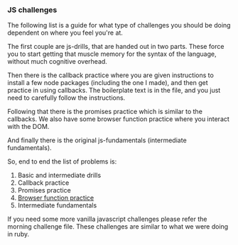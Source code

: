 ### JS challenges

The following list is a guide for what type of challenges you should be doing dependent on where you feel you're at.

The first couple are js-drills, that are handed out in two parts. These force you to start getting that muscle memory for the syntax of the language, without much cognitive overhead.

Then there is the callback practice where you are given instructions to install a few node packages (including the one I made), and then get practice in using callbacks. The boilerplate text is in the file, and you just need to carefully follow the instructions.

Following that there is the promises practice which is similar to the callbacks. We also have some browser function practice where you interact with the DOM.

And finally there is the original js-fundamentals (intermediate fundamentals).

So, end to end the list of problems is:

1. Basic and intermediate drills
2. Callback practice
3. Promises practice
4. [Browser function practice](https://github.com/harrisonmalone/harrison-js-challenges)
5. Intermediate fundamentals

If you need some more vanilla javascript challenges please refer the morning challenge file. These challenges are similar to what we were doing in ruby.